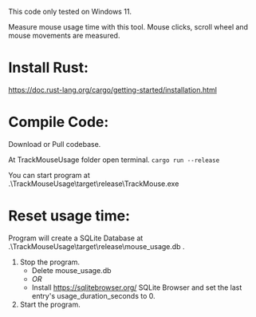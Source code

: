 This code only tested on Windows 11.

Measure mouse usage time with this tool. Mouse clicks, scroll wheel and mouse movements are measured.


# Install Rust:
https://doc.rust-lang.org/cargo/getting-started/installation.html 

# Compile Code:
Download or Pull codebase.

At TrackMouseUsage folder open terminal.
`cargo run --release`

You can start program at .\TrackMouseUsage\target\release\TrackMouse.exe

# Reset usage time:
Program will create a SQLite Database at .\TrackMouseUsage\target\release\mouse_usage.db .
1. Stop the program.
   * Delete mouse_usage.db
   *  *OR*
   * Install https://sqlitebrowser.org/ SQLite Browser and set the last entry's usage_duration_seconds to 0.
2. Start the program.

